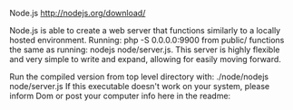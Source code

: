 Node.js
http://nodejs.org/download/

Node.js is able to create a web server that functions similarly to a locally hosted environment. 
Running: php -S 0.0.0.0:9900 from public/ functions the same as running: nodejs node/server.js.
This server is highly flexible and very simple to write and expand, allowing for easily moving forward.

Run the compiled version from top level directory with: ./node/nodejs node/server.js
If this executable doesn't work on your system, please inform Dom or post your computer info here in the readme:
